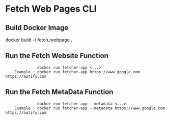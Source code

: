# Fetch Web Pages CLI

## Build Docker Image
docker build -t fetch_webpage .

## Run the Fetch Website Function
                  docker run fetcher-app <...>
        Example : docker run fetcher-app https://www.google.com https://autify.com

## Run the Fetch MetaData Function

                  docker run fetcher-app --metadata <...>
        Example : docker run fetcher-app --metadata https://www.google.com https://autify.com
